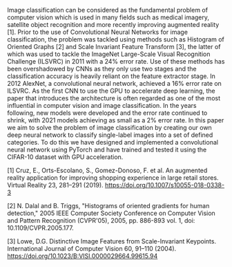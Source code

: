 Image classification can be considered as the fundamental problem of computer vision which is used in many fields such as medical imagery, satellite object recognition and more recently improving augmented reality [1]. 
Prior to the use of Convolutional Neural Networks for image classification, the problem was tackled using methods such as Histogram of Oriented Graphs [2] and Scale Invariant Feature Transform [3], the latter of which was used to tackle the ImageNet Large-Scale Visual Recognition Challenge (ILSVRC) in 2011 with a 24% error rate. Use of these methods has been overshadowed by CNNs as they only use two stages and the classification accuracy is heavily reliant on the feature extractor stage. In 2012 AlexNet, a convolutional neural network, achieved a 16% error rate on ILSVRC. As the first CNN to use the GPU to accelerate deep learning, the paper that introduces the architecture is often regarded as one of the most influential in computer vision and image classification. In the years following, new models were developed and the error rate continued to shrink, with 2021 models achieving as small as a 2% error rate. 
In this paper we aim to solve the problem of image classification by creating our own deep neural network to classify single-label images into a set of defined categories. To do this we have designed and implemented a convolutional neural network using PyTorch and have trained and tested it using the CIFAR-10 dataset with GPU acceleration. 

[1] Cruz, E., Orts-Escolano, S., Gomez-Donoso, F. et al. An augmented reality application for improving shopping experience in large retail stores. Virtual Reality 23, 281–291 (2019). https://doi.org/10.1007/s10055-018-0338-3

[2] N. Dalal and B. Triggs, "Histograms of oriented gradients for human detection," 2005 IEEE Computer Society Conference on Computer Vision and Pattern Recognition (CVPR'05), 2005, pp. 886-893 vol. 1, doi: 10.1109/CVPR.2005.177.

[3] Lowe, D.G. Distinctive Image Features from Scale-Invariant Keypoints. International Journal of Computer Vision 60, 91–110 (2004). https://doi.org/10.1023/B:VISI.0000029664.99615.94
